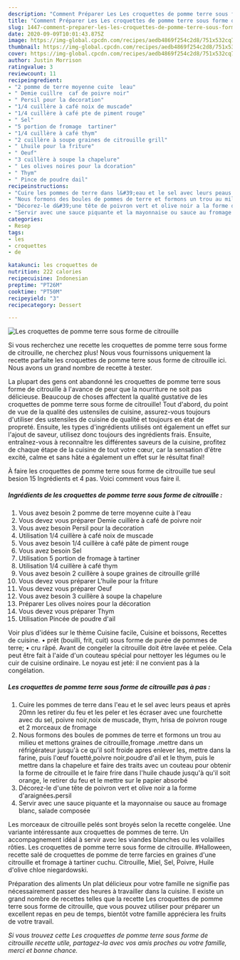 ```yaml
---
description: "Comment Préparer Les Les croquettes de pomme terre sous forme de citrouille"
title: "Comment Préparer Les Les croquettes de pomme terre sous forme de citrouille"
slug: 1447-comment-preparer-les-les-croquettes-de-pomme-terre-sous-forme-de-citrouille
date: 2020-09-09T10:01:43.875Z
image: https://img-global.cpcdn.com/recipes/aedb4869f254c2d8/751x532cq70/les-croquettes-de-pomme-terre-sous-forme-de-citrouille-photo-principale-de-la-recette.jpg
thumbnail: https://img-global.cpcdn.com/recipes/aedb4869f254c2d8/751x532cq70/les-croquettes-de-pomme-terre-sous-forme-de-citrouille-photo-principale-de-la-recette.jpg
cover: https://img-global.cpcdn.com/recipes/aedb4869f254c2d8/751x532cq70/les-croquettes-de-pomme-terre-sous-forme-de-citrouille-photo-principale-de-la-recette.jpg
author: Justin Morrison
ratingvalue: 3
reviewcount: 11
recipeingredient:
- "2 pomme de terre moyenne cuite  leau"
- " Demie cuillre  caf de poivre noir"
- " Persil pour la decoration"
- "1/4 cuillère à café noix de muscade"
- "1/4 cuillère à café pte de piment rouge"
- " Sel"
- "5 portion de fromage  tartiner"
- "1/4 cuillère à café thym"
- "2 cuillère à soupe graines de citrouille grill"
- " Lhuile pour la friture"
- " Oeuf"
- "3 cuillère à soupe la chapelure"
- " Les olives noires pour la dcoration"
- " Thym"
- " Pince de poudre dail"
recipeinstructions:
- "Cuire les pommes de terre dans l&#39;eau et le sel avec leurs peaus et après 20mn les retirer du feu et les peler et les écraser avec une fourchette avec du sel, poivre noir,noix de muscade, thym, hrisa de poivron rouge et 2 morceaux de fromage"
- "Nous formons des boules de pommes de terre et formons un trou au milieu et mettons graines de citrouille,fromage ،mettre dans un réfrigérateur jusqu&#39;à ce qu&#39;il soit froide apres enlever les, mettre dans la farine, puis l&#39;œuf fouetté,poivre noir,poudre d&#39;ail et le thym, puis le mettre dans la chapelure et faire des traits avec un couteau pour obtenir la forme de citrouille et le faire frire dans l&#39;huile chaude jusqu&#39;à qu&#39;il soit orange, le retirer du feu et le mettre sur le papier absorbé"
- "Décorez-le d&#39;une tête de poivron vert et olive noir a la forme d&#39;araignées،persil"
- "Servir avec une sauce piquante et la mayonnaise ou sauce au fromage blanc, salade composée"
categories:
- Resep
tags:
- les
- croquettes
- de

katakunci: les croquettes de 
nutrition: 222 calories
recipecuisine: Indonesian
preptime: "PT26M"
cooktime: "PT50M"
recipeyield: "3"
recipecategory: Dessert

---
```



![Les croquettes de pomme terre sous forme de citrouille](https://img-global.cpcdn.com/recipes/aedb4869f254c2d8/751x532cq70/les-croquettes-de-pomme-terre-sous-forme-de-citrouille-photo-principale-de-la-recette.jpg)

Si vous recherchez une recette les croquettes de pomme terre sous forme de citrouille, ne cherchez plus! Nous vous fournissons uniquement la recette parfaite les croquettes de pomme terre sous forme de citrouille ici. Nous avons un grand nombre de recette à tester.

La plupart des gens ont abandonné les croquettes de pomme terre sous forme de citrouille à l'avance de peur que la nourriture ne soit pas délicieuse. Beaucoup de choses affectent la qualité gustative de les croquettes de pomme terre sous forme de citrouille! Tout d'abord, du point de vue de la qualité des ustensiles de cuisine, assurez-vous toujours d'utiliser des ustensiles de cuisine de qualité et toujours en état de propreté. Ensuite, les types d'ingrédients utilisés ont également un effet sur l'ajout de saveur, utilisez donc toujours des ingrédients frais. Ensuite, entraînez-vous à reconnaître les différentes saveurs de la cuisine, profitez de chaque étape de la cuisine de tout votre cœur, car la sensation d'être excité, calme et sans hâte a également un effet sur le résultat final!

<!--inarticleads1-->

À faire les croquettes de pomme terre sous forme de citrouille tue seul besion 15 Ingrédients et 4 pas. Voici comment vous faire il.

##### Ingrédients de les croquettes de pomme terre sous forme de citrouille :

1. Vous avez besoin 2 pomme de terre moyenne cuite à l&#39;eau
1. Vous devez vous préparer  Demie cuillère à café de poivre noir
1. Vous avez besoin  Persil pour la decoration
1. Utilisation 1/4 cuillère à café noix de muscade
1. Vous avez besoin 1/4 cuillère à café pâte de piment rouge
1. Vous avez besoin  Sel
1. Utilisation 5 portion de fromage à tartiner
1. Utilisation 1/4 cuillère à café thym
1. Vous avez besoin 2 cuillère à soupe graines de citrouille grillé
1. Vous devez vous préparer  L&#39;huile pour la friture
1. Vous devez vous préparer  Oeuf
1. Vous avez besoin 3 cuillère à soupe la chapelure
1. Préparer  Les olives noires pour la décoration
1. Vous devez vous préparer  Thym
1. Utilisation  Pincée de poudre d&#39;ail


Voir plus d&#39;idées sur le thème Cuisine facile, Cuisine et boissons, Recettes de cuisine. • prêt (bouilli, frit, cuit) sous forme de purée de pommes de terre; • cru râpé. Avant de congeler la citrouille doit être lavée et pelée. Cela peut être fait à l&#39;aide d&#39;un couteau spécial pour nettoyer les légumes ou le cuir de cuisine ordinaire. Le noyau est jeté: il ne convient pas à la congélation. 

<!--inarticleads2-->

##### Les croquettes de pomme terre sous forme de citrouille pas à pas :

1. Cuire les pommes de terre dans l&#39;eau et le sel avec leurs peaus et après 20mn les retirer du feu et les peler et les écraser avec une fourchette avec du sel, poivre noir,noix de muscade, thym, hrisa de poivron rouge et 2 morceaux de fromage
1. Nous formons des boules de pommes de terre et formons un trou au milieu et mettons graines de citrouille,fromage ،mettre dans un réfrigérateur jusqu&#39;à ce qu&#39;il soit froide apres enlever les, mettre dans la farine, puis l&#39;œuf fouetté,poivre noir,poudre d&#39;ail et le thym, puis le mettre dans la chapelure et faire des traits avec un couteau pour obtenir la forme de citrouille et le faire frire dans l&#39;huile chaude jusqu&#39;à qu&#39;il soit orange, le retirer du feu et le mettre sur le papier absorbé
1. Décorez-le d&#39;une tête de poivron vert et olive noir a la forme d&#39;araignées،persil
1. Servir avec une sauce piquante et la mayonnaise ou sauce au fromage blanc, salade composée


Les morceaux de citrouille pelés sont broyés selon la recette congelée. Une variante intéressante aux croquettes de pommes de terre. Un accompagnement idéal à servir avec les viandes blanches ou les volailles rôties. Les croquettes de pomme terre sous forme de citrouille. #Halloween, recette salé de croquettes de pomme de terre farcies en graines d&#39;une citrouille et fromage à tartiner cuchu. Citrouille, Miel, Sel, Poivre, Huile d&#39;olive chloe niegardowski. 

<!--inarticleads1-->

<p>
Préparation des aliments Un plat délicieux pour votre famille ne signifie pas nécessairement passer des heures à travailler dans la cuisine. Il existe un grand nombre de recettes telles que la recette Les croquettes de pomme terre sous forme de citrouille, que vous pouvez utiliser pour préparer un excellent repas en peu de temps, bientôt votre famille appréciera les fruits de votre travail.
</p>

<p>
<i>Si vous trouvez cette Les croquettes de pomme terre sous forme de citrouille recette utile, partagez-la avec vos amis proches ou votre famille, merci et bonne chance.</i>
</p>
